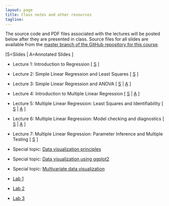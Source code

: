 ```yaml
---
layout: page
title: Class notes and other resources
tagline: 
---
```


<!--Some lectures from the course will be available as [video lectures](https://umass.echo360.com/ess/portal/section/6c47935b-4969-45f0-8498-904023f6eb3f). -->
The source code and PDF files associated with the lectures will be posted below after they are presented in class. Source files for all slides are available from the [master branch of the GitHub repository for this course](https://github.com/nickreich/applied-regression-2016).


\[S=Slides \| A=Annotated Slides \]

* Lecture 1: Introduction to Regression  \[  [S](../assets/lectures/lecture1-intro-regression/lecture1-intro-regression.pdf) \]
* Lecture 2: Simple Linear Regression and Least Squares \[  [S](../assets/lectures/lecture2-slr-basics/lecture2-slr-basics.pdf) \]
* Lecture 3: Simple Linear Regression and ANOVA \[ [S](../assets/lectures/lecture3-slr-anova/lecture3-slr-anova.pdf) \|  [A](../assets/lectures/lecture3-slr-anova/lecture3-slr-anova-annotated.pdf) \]
* Lecture 4: Introduction to Multiple Linear Regression \[ [S](../assets/lectures/lecture4-mlr-intro/lecture4-mlr-intro.pdf) \|  [A](../assets/lectures/lecture4-mlr-intro/lecture4-mlr-intro-annotated.pdf) \]
* Lecture 5: Multiple Linear Regression: Least Squares and Identifiability \[ [S](../assets/lectures/lecture5-mlr-estimation-formulation/lecture5-mlr-estimation-formulation.pdf) \|  [A](../assets/lectures/lecture5-mlr-estimation-formulation/lecture5-mlr-estimation-formulation-annotated.pdf) \]
* Lecture 6: Multiple Linear Regression: Model checking and diagnostics \[ [S](../assets/lectures/lecture6-mlr-checking/lecture6-mlr-checking.pdf) \| [A](../assets/lectures/lecture6-mlr-checking/lecture6-mlr-checking-annotated.pdf) \]
* Lecture 7: Multiple Linear Regression: Parameter Inference and Multiple Testing \[ [S](../assets/lectures/lecture7-mlr-inference/lecture7-mlr-inference.pdf)   \]

* Special topic: [Data visualization principles](http://nickreich.github.io/data-stories-2016/assets/lectures/data-viz-ggplot/data-viz-ggplot.html)
* Special topic: [Data visualization using ggplot2](http://nickreich.github.io/data-stories-2016/assets/lectures/data-viz-ggplot/data-viz-ggplot.html#1)
* Special topic: [Multivariate data visualization](http://nickreich.github.io/data-stories-2016/assets/lectures/data-viz-NHANES/Presentation-NHANES.html#1)


* [Lab 1](../assets/labs/lab1-intro-slr/lab1-intro-slr.pdf)
* [Lab 2](../assets/labs/lab2-mlr/lab2-intro-mlr.pdf)
* [Lab 3](../assets/labs/lab3-mlr-inference/lab3-mlr-inference.pdf)

<!--
\|  [A](../assets/lectures/lecture7-mlr-inference/lecture7-mlr-inference-annotated.pdf)
* Lecture 8: Multiple Linear Regression: Multiple testing \[ [S](../assets/lectures/lecture8-mlr-multiple-testing/lecture8-mlr-multiple-testing.pdf) \| [A](../assets/lectures/lecture8-mlr-multiple-testing/lecture8-mlr-multiple-testing-annotated.pdf) \]
* Lecture 9: Multiple Linear Regression: Model checking \[ [S](../assets/lectures/lecture9-mlr-model-checking/lecture9-mlr-model-checking.pdf) \| [A](../assets/lectures/lecture9-mlr-model-checking/lecture9-mlr-model-checking-annotated.pdf) \]
* Lecture 10: Multiple Linear Regression: Model selection \[ [S](../assets/lectures/lecture10-mlr-model-selection/lecture10-mlr-model-selection.pdf) \| [A](../assets/lectures/lecture10-mlr-model-selection/lecture10-mlr-model-selection-annotated.pdf) \]
* Lecture 11: Multiple Linear Regression: Practical miscellany (added variable plots, interactions, predictor transformations) \[ [S](../assets/lectures/lecture11-mlr-interaction-transformation/lecture11-mlr-interactions-transformations.pdf) \| [A](../assets/lectures/lecture11-mlr-interaction-transformation/lecture11-mlr-interactions-transformations-annotated.pdf) \]
* Lecture 12: Using splines in regression \[ [S](../assets/lectures/lecture12-splines/lecture12-splines.pdf) \| [A](../assets/lectures/lecture12-splines/lecture12-splines-annotated.pdf) \]
* Lecture 13: Logistic Regression \[ [S](../assets/lectures/lecture13-logistic-regression/lecture13-logistic-regression.pdf) \| A \]
* Lecture 14: Longitudinal Data Analysis \[ [S](../assets/lectures/lecture14-longitudinal-data/lecture14-longitudinal-data.pdf) \| [A](../assets/lectures/lecture14-longitudinal-data/lecture14-longitudinal-data-annotated.pdf) \]
* Special Topic 1: Implementing Simulation Studies \[ [S](../assets/lectures/specialtopic1-simulation/specialtopic1-simulation.pdf) \| [A](../assets/lectures/specialtopic1-simulation/specialtopic1-simulation-annotated.pdf) \]
* Special Topic 2: Simulating Power \[ [S](../assets/lectures/specialtopic2-power-simulation/specialtopic2-power-simulation.pdf) \| [A](../assets/lectures/specialtopic2-power-simulation/specialtopic2-power-simulation-annotated.pdf) \] -->
